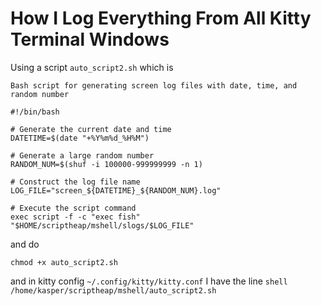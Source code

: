 # How I Log Everything From All Kitty Terminal Windows

Using a script `auto_script2.sh` which is 

```
Bash script for generating screen log files with date, time, and random number

#!/bin/bash

# Generate the current date and time
DATETIME=$(date "+%Y%m%d_%H%M")

# Generate a large random number
RANDOM_NUM=$(shuf -i 100000-999999999 -n 1)

# Construct the log file name
LOG_FILE="screen_${DATETIME}_${RANDOM_NUM}.log"

# Execute the script command
exec script -f -c "exec fish" "$HOME/scriptheap/mshell/slogs/$LOG_FILE"
```

and do
```
chmod +x auto_script2.sh
```

and in kitty config `~/.config/kitty/kitty.conf`
I have the line `shell /home/kasper/scriptheap/mshell/auto_script2.sh`